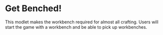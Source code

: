 # Get Benched!
This modlet makes the workbench required for almost all crafting. Users will start the game with a workbench and be able to pick up workbenches.
